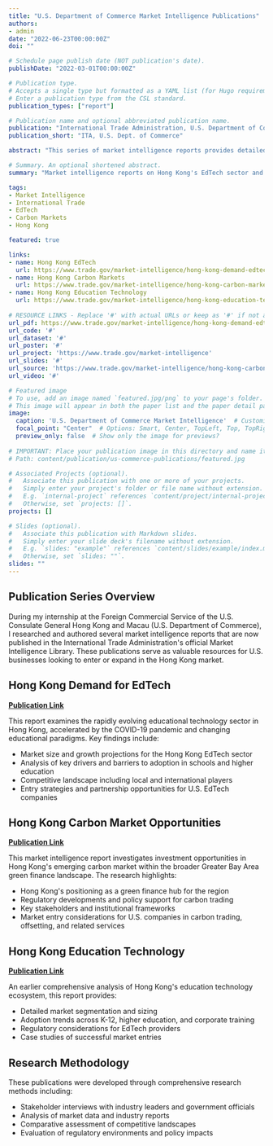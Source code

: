 ```yaml
---
title: "U.S. Department of Commerce Market Intelligence Publications"
authors:
- admin
date: "2022-06-23T00:00:00Z"
doi: ""

# Schedule page publish date (NOT publication's date).
publishDate: "2022-03-01T00:00:00Z"

# Publication type.
# Accepts a single type but formatted as a YAML list (for Hugo requirements).
# Enter a publication type from the CSL standard.
publication_types: ["report"]

# Publication name and optional abbreviated publication name.
publication: "International Trade Administration, U.S. Department of Commerce"
publication_short: "ITA, U.S. Dept. of Commerce"

abstract: "This series of market intelligence reports provides detailed analysis of emerging sectors in Hong Kong, including EdTech and carbon market opportunities. The reports offer U.S. businesses valuable insights into the Hong Kong market landscape, regulatory environment, competitive analysis, and entry strategies. Developed during an internship at the U.S. Consulate General Hong Kong and Macau's Foreign Commercial Service, these publications are now part of the official International Trade Administration's Market Intelligence Library."

# Summary. An optional shortened abstract.
summary: "Market intelligence reports on Hong Kong's EdTech sector and carbon market opportunities developed during an internship at the U.S. Department of Commerce."

tags:
- Market Intelligence
- International Trade
- EdTech
- Carbon Markets
- Hong Kong

featured: true

links:
- name: Hong Kong EdTech
  url: https://www.trade.gov/market-intelligence/hong-kong-demand-edtech
- name: Hong Kong Carbon Markets
  url: https://www.trade.gov/market-intelligence/hong-kong-carbon-market-opportunities
- name: Hong Kong Education Technology
  url: https://www.trade.gov/market-intelligence/hong-kong-education-technology
  
# RESOURCE LINKS - Replace '#' with actual URLs or keep as '#' if not applicable
url_pdf: https://www.trade.gov/market-intelligence/hong-kong-demand-edtech  # LINK TO PDF VERSION
url_code: '#'                                                              # LINK TO CODE REPOSITORY
url_dataset: '#'                                                           # LINK TO DATASET
url_poster: '#'                                                            # LINK TO RESEARCH POSTER
url_project: 'https://www.trade.gov/market-intelligence'                   # LINK TO PROJECT WEBSITE
url_slides: '#'                                                            # LINK TO PRESENTATION SLIDES
url_source: 'https://www.trade.gov/market-intelligence/hong-kong-carbon-market-opportunities'  # LINK TO SOURCE DOCUMENT
url_video: '#'                                                            # LINK TO VIDEO PRESENTATION

# Featured image
# To use, add an image named `featured.jpg/png` to your page's folder.
# This image will appear in both the paper list and the paper detail page.
image:
  caption: 'U.S. Department of Commerce Market Intelligence'  # Customize this caption
  focal_point: "Center"  # Options: Smart, Center, TopLeft, Top, TopRight, Left, Right, BottomLeft, Bottom, BottomRight
  preview_only: false  # Show only the image for previews?
  
# IMPORTANT: Place your publication image in this directory and name it 'featured.jpg' or 'featured.png'
# Path: content/publication/us-commerce-publications/featured.jpg

# Associated Projects (optional).
#   Associate this publication with one or more of your projects.
#   Simply enter your project's folder or file name without extension.
#   E.g. `internal-project` references `content/project/internal-project/index.md`.
#   Otherwise, set `projects: []`.
projects: []

# Slides (optional).
#   Associate this publication with Markdown slides.
#   Simply enter your slide deck's filename without extension.
#   E.g. `slides: "example"` references `content/slides/example/index.md`.
#   Otherwise, set `slides: ""`.
slides: ""
---
```


## Publication Series Overview

During my internship at the Foreign Commercial Service of the U.S. Consulate General Hong Kong and Macau (U.S. Department of Commerce), I researched and authored several market intelligence reports that are now published in the International Trade Administration's official Market Intelligence Library. These publications serve as valuable resources for U.S. businesses looking to enter or expand in the Hong Kong market.

## Hong Kong Demand for EdTech

[**Publication Link**](https://www.trade.gov/market-intelligence/hong-kong-demand-edtech)

This report examines the rapidly evolving educational technology sector in Hong Kong, accelerated by the COVID-19 pandemic and changing educational paradigms. Key findings include:

- Market size and growth projections for the Hong Kong EdTech sector
- Analysis of key drivers and barriers to adoption in schools and higher education
- Competitive landscape including local and international players
- Entry strategies and partnership opportunities for U.S. EdTech companies

## Hong Kong Carbon Market Opportunities

[**Publication Link**](https://www.trade.gov/market-intelligence/hong-kong-carbon-market-opportunities)

This market intelligence report investigates investment opportunities in Hong Kong's emerging carbon market within the broader Greater Bay Area green finance landscape. The research highlights:

- Hong Kong's positioning as a green finance hub for the region
- Regulatory developments and policy support for carbon trading
- Key stakeholders and institutional frameworks
- Market entry considerations for U.S. companies in carbon trading, offsetting, and related services

## Hong Kong Education Technology

[**Publication Link**](https://www.trade.gov/market-intelligence/hong-kong-education-technology)

An earlier comprehensive analysis of Hong Kong's education technology ecosystem, this report provides:

- Detailed market segmentation and sizing
- Adoption trends across K-12, higher education, and corporate training
- Regulatory considerations for EdTech providers
- Case studies of successful market entries

## Research Methodology

These publications were developed through comprehensive research methods including:

- Stakeholder interviews with industry leaders and government officials
- Analysis of market data and industry reports
- Comparative assessment of competitive landscapes
- Evaluation of regulatory environments and policy impacts

<!-- Image placeholder -->
<!-- Add a featured.jpg image to this directory for the publication thumbnail -->

<!-- Additional resources -->
<!-- 
To add supplementary materials:
1. Create a "resources" subfolder
2. Add PDF, code samples, or other materials
3. Link to them in the text
-->
